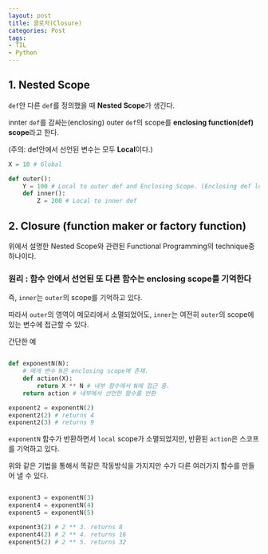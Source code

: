 ```yaml
---
layout: post 
title: 클로저(Closure)
categories: Post
tags: 
- TIL
- Python
---
```


## 1. Nested Scope

`def`안 다른 `def`를 정의했을 때 **Nested Scope**가 생긴다.

 innter `def`를 감싸는(enclosing) outer `def`의 scope를 **enclosing function(def) scope**라고 한다.

 (주의: def안에서 선언된 변수는 모두 **Local**이다.)

```python
X = 10 # Global

def outer():
    Y = 100 # Local to outer def and Enclosing Scope. (Enclosing def local)
    def inner():
        Z = 200 # Local to inner def

```

## 2. Closure (function maker or factory function)

위에서 설명한 Nested Scope와 관련된 Functional Programming의 technique중 하나이다.

### 원리 : 함수 안에서 선언된 또 다른 함수는 enclosing scope를 기억한다

즉, `inner`는 `outer`의 scope를 기억하고 있다.

따라서 `outer`의 영역이 메모리에서 소멸되었어도, `inner`는 여전히 `outer`의 scope에 있는 변수에 접근할 수 있다.

간단한 예

```python

def exponentN(N):
    # 매개 변수 N은 enclosing scope에 존재.
    def action(X):
        return X ** N # 내부 함수에서 N에 접근 중.
    return action # 내부에서 선언한 함수를 반환

exponent2 = exponentN(2)
exponent2(2) # returns 4
exponent2(3) # returns 9

```

`exponentN` 함수가 반환하면서 `local` scope가 소멸되었지만, 반환된 `action`은 스코프를 기억하고 있다.

위와 같은 기법을 통해서 똑같은 작동방식을 가지지만 수가 다른 여러가지 함수를 만들어 낼 수 있다.

```python

exponent3 = exponentN(3)
exponent4 = exponentN(4)
exponent5 = exponentN(5)

exponent3(2) # 2 ** 3. returns 8
exponent4(2) # 2 ** 4. returns 16
exponent5(2) # 2 ** 5. returns 32

```
